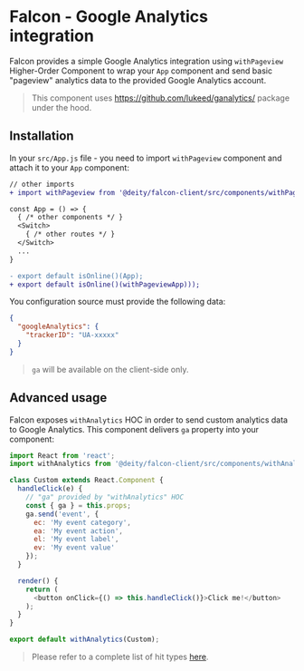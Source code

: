 # Falcon - Google Analytics integration

Falcon provides a simple Google Analytics integration using `withPageview` Higher-Order
Component to wrap your `App` component and send basic "pageview" analytics data
to the provided Google Analytics account.

> This component uses https://github.com/lukeed/ganalytics/ package
> under the hood.

## Installation

In your `src/App.js` file - you need to import `withPageview` component and attach it to your `App` component:

```diff
// other imports
+ import withPageview from '@deity/falcon-client/src/components/withPageview';

const App = () => {
  { /* other components */ }
  <Switch>
    { /* other routes */ }
  </Switch>
  ...
}

- export default isOnline()(App);
+ export default isOnline()(withPageviewApp)));
```

You configuration source must provide the following data:

```json
{
  "googleAnalytics": {
    "trackerID": "UA-xxxxx"
  }
}
```

> `ga` will be available on the client-side only.

## Advanced usage

Falcon exposes `withAnalytics` HOC in order to send custom analytics data to Google Analytics.
This component delivers `ga` property into your component:

```js
import React from 'react';
import withAnalytics from '@deity/falcon-client/src/components/withAnalytics';

class Custom extends React.Component {
  handleClick(e) {
    // "ga" provided by "withAnalytics" HOC
    const { ga } = this.props;
    ga.send('event', {
      ec: 'My event category',
      ea: 'My event action',
      el: 'My event label',
      ev: 'My event value'
    });
  }

  render() {
    return (
      <button onClick={() => this.handleClick()}>Click me!</button>
    );
  }
}

export default withAnalytics(Custom);
```

> Please refer to a complete list of hit types [here](https://github.com/lukeed/ganalytics/#gasendtype-params).
